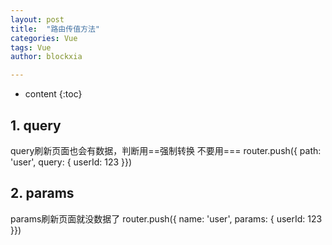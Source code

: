 ```yaml
---
layout: post
title:  "路由传值方法"
categories: Vue
tags: Vue
author: blockxia

---
```


* content
{:toc}



## 1. query

query刷新页面也会有数据，判断用==强制转换 不要用===
router.push({ path: 'user', query: { userId: 123 }})

## 2. params

params刷新页面就没数据了
router.push({ name: 'user', params: { userId: 123 }})